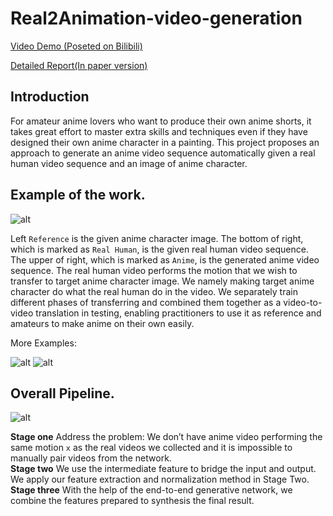 Real2Animation-video-generation
===========================

[Video Demo (Poseted on Bilibili)](https://www.bilibili.com/video/BV1aT4y1u7Ep)

[Detailed Report(In paper version)](./Report_of_what_I_do.pdf)

## Introduction

For amateur anime lovers who want to produce their own anime shorts, it takes great effort to master extra skills and techniques even if they have designed their own anime character in a painting. This project proposes an approach to generate an anime video sequence automatically given a real human video sequence and an image of anime character.

## Example of the work. 

![alt](https://github.com/XiaoSanGit/Real2Animation-video-generation/blob/master/figs/exp/total.png)

Left `Reference` is the given anime character image. The bottom of right, which is marked as `Real Human`, is the given real human video sequence. The upper of right, which is marked as `Anime`, is the generated anime video sequence. The real human video performs the motion that we wish to transfer to target anime character image. We namely making target anime character do what the real human do in the video. We separately train different phases of transferring and combined them together as a video-to-video translation in testing, enabling practitioners to use it as reference and amateurs to make anime on their own easily.

More Examples:

![alt](https://github.com/XiaoSanGit/Real2Animation-video-generation/blob/master/figs/exp/stage1a.png)
![alt](https://github.com/XiaoSanGit/Real2Animation-video-generation/blob/master/figs/exp/stage2b.png)

## Overall Pipeline. 

![alt](https://github.com/XiaoSanGit/Real2Animation-video-generation/blob/master/figs/overall_stage.png)

**Stage one** Address the problem: We don’t have anime video performing the same motion `x` as the real videos we collected and it is impossible to manually pair videos from the network.  
**Stage two** We use the intermediate feature to bridge the input and output. We apply our feature extraction and normalization method in Stage Two. 
**Stage three** With the help of the end-to-end generative network, we combine the features prepared to synthesis the final result.
